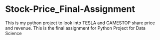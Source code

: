 # Stock-Price_Final-Assignment
This is my python project to look into TESLA and GAMESTOP share price and revenue. This is the final assignment for Python Project for Data Science
